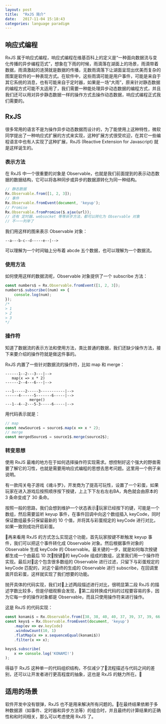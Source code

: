 ```yaml
---
layout: post
title:  "RxJS 简介"
date:   2017-11-04 15:18:43
categories: language paradigm
---
```



## 响应式编程

RxJS 属于响应式编程，响应式编程在维基百科上的定义是“一种面向数据流与变化传播的异步编程范式”，想象在下雨的时候，雨滴落在湖面上的场景，雨滴带着数据，雨滴激起的涟漪就是数据的传播，无数雨滴落下让湖面呈现出优美而复杂的图案是软件的一种表现方式。在软件中，这些雨滴可能是用户事件，可能是来自于其它系统的消息，也有可能来自于定时器，如果是一场“大雨”，原来针对静态数据的编程方式可能不太适用了，我们需要一种能处理异步动态数据的编程方式，并且我们还可以用对异步静态数据一样的操作方式去操作动态数据，响应式编程正式我们需要的。

## RxJS

很多常用的语言不是为操作异步动态数据而设计的，为了能使用上这种特性，微软同学提出了一种响应式扩展的方式来实现，这种扩展方式很受欢迎，在其它一些编程语言中也有人实现了这种扩展，RxJS (Reactive Extension for Javascript) 就是这样诞生的。

### 表示方法

在 RxJS 中一个很重要的对象是 Observable，也就是我们前面提到的表示动态数据的数据结构，它可以将各种同步或异步的数据源转化为同一种结构。

``` js
// 静态数据
Rx.Observable.from([1, 2, 3]);
// 事件
Rx.Observable.fromEvent(document, 'keyup');
// Promise
Rx.Observable.fromPromise($.ajax(url));
// 还有 定时器、websocket 等等异步方法，都可以转化为 Observable 对象
// 不一一列举了
```

我们用这样的图来表示 Observable 对象：

```
--a---b-c--d-----e--|-->
```

可以理解为一个时间轴上分布着 abcde 五个数据，也可以理解为一个数据流。

### 使用方法

如何使用这样的数据流呢，Observable 对象提供了一个 subscribe 方法：

``` js
const numbers$ = Rx.Observable.fromEvent([1, 2, 3]);
numbers$.subscribe((num) => {
    console.log(num);
});
/*
> 1
> 2
> 3
*/
```

### 操作符

知道了数据流的表示方法和使用方法，类比普通的数据，我们还缺少操作方法，接下来要介绍的操作符就是做这件事的。

RxJS 内置了一些针对数据流的操作符，比如 map 和 merge：

```
------1--2---3---|-->
   map(x => x * 2)
------2--4---6---|-->

---1-----2-----3-----------|-->
------4------5-------6-----|-->
           merge()
---1--4--2---5-3-----6-----|-->
```

用代码表示就是：

``` js
// map
const newSource$ = source$.map(x => x * 2);
// merge
const mergedSource$ = source1$.merge(source2$);
```

### 转变思想

使用 RxJS 最难的地方在于如何选择操作符实现需求。想控制好这个强大的野兽需要了解它的习性，也就是需要用响应式编程的思想去思考问题。这里用一个例子来说明。

有一款闯关电子游戏《魂斗罗》，开发商为了提高可玩性，设置了一个彩蛋，如果玩家在进入游戏后按照顺序按下按键，上上下下左右左右BA，角色就会由原本的 3 条命变成了 30 条命。

按照一般的思路，我们会想到维护一个状态表示玩家已经按下的键，可能是一个数组，然后需要监听 keyup 事件，在事件回调中向这个数组插入 keyCode，同时保证数组最多只保留最新的 10 个值，并将其与彩蛋规定的 keyCode 进行对比，如果一致则成功开启彩蛋。

再来看用 RxJS 的方式怎么实现这个功能，首先玩家按键不断触发 keyup 事件，我们可以把这个事件转化成 Observable 对象。然后根据事件对象的 Observable 生成 keyCode 的 Observable。最关键的一步，就是如何每次按键都生成一个由最后 10 次按键的 keyCode 组成的数组，这里我们用一个操作符实现。最后对这个包含很多数组的 Observable 进行过滤，只留下与彩蛋规定的 keyCode 匹配的，对这个最终的生成的 Observable 进行 subscribe，在回调里面开启彩蛋，这样就实现了我们想要的功能。

抛开具体的代码实现，我们对上述两段描述进行对比，很明显第二段 RxJS 的描述字数比较多，但是仔细观察会发现，第二段转换成代码的过程要容易的多，因为它每一步的操作对象都是 Observable，而且只使用操作符来进行操作。

这是 RxJS 的代码实现：

``` js
const konami$ = Rx.Observable.from([38, 38, 40, 40, 37, 39, 37, 39, 66, 65])
const keys$ = Rx.Observable.fromEvent(document, 'keyup')
    .map(ev => ev.keyCode)
    .windowCount(10, 1)
    .flatMap(x => x.sequenceEqual(konami$))
    .filter(x => x);

keys$.subscribe(
    x => console.log('KONAMI!')
);
```

得益于 RxJS 这种单一的代码组织结构，不仅减少了流程描述与代码之间的差别，还可以让开发者进行更高程度的抽象，这也是 RxJS 的魅力所在。

## 适用的场景

软件开发中没有银弹，RxJS 也不是用来解决所有问题的。在最终结果依赖于多种数据源（如事件、定时器和异步方法等）的组合时，并且最终的计算结果的正确性和和时间相关，那么可以考虑使用 RxJS 了。